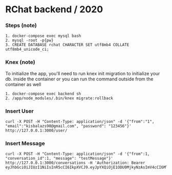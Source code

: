 # RChat backend / 2020 # 

### Steps (note)
```
1. docker-compose exec mysql bash
2. mysql -root -p{pw}
3. CREATE DATABASE rchat CHARACTER SET utf8mb4 COLLATE utf8mb4_unicode_ci;
```

### Knex (note)
To initialize the app, you'll need to run knex init migration to initialize your db.
inside the container or you can run the command outside from the container as well
```
1. docker-compose exec backend sh
2. /app/node_modules/.bin/knex migrate:rollback
```

### Insert User
```
curl -X POST -H "Content-Type: application/json" -d '{"from":"1", "email":"kisbalazs90@gmail.com", "password": "123456"}' http://127.0.0.1:3000/user/
```

### Insert Message
```
curl -X POST -H "Content-Type: application/json" -d '{"from":1, "conversation_id":1, "message": "testMessage"}' http://127.0.0.1:3000/conversations -H 'Authorization: Bearer eyJhbGciOiJIUzI1NiIsInR5cCI6IkpXVCJ9.eyJpYXQiOjE1ODU0MjkyNzAsImV4cCI6MTU4NTUxNTY3MH0.PNlu5oRmiu3UyLFBHbdovgJJjwvKd35UFlOyn0JR3wE'
```

